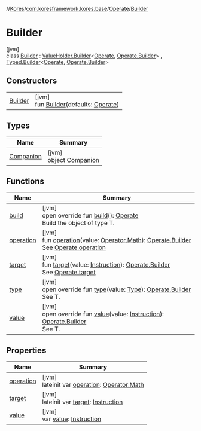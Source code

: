 //[Kores](../../../../index.md)/[com.koresframework.kores.base](../../index.md)/[Operate](../index.md)/[Builder](index.md)

# Builder

[jvm]\
class [Builder](index.md) : [ValueHolder.Builder](../../-value-holder/-builder/index.md)<[Operate](../index.md), [Operate.Builder](index.md)> , [Typed.Builder](../../-typed/-builder/index.md)<[Operate](../index.md), [Operate.Builder](index.md)>

## Constructors

| | |
|---|---|
| [Builder](-builder.md) | [jvm]<br>fun [Builder](-builder.md)(defaults: [Operate](../index.md)) |

## Types

| Name | Summary |
|---|---|
| [Companion](-companion/index.md) | [jvm]<br>object [Companion](-companion/index.md) |

## Functions

| Name | Summary |
|---|---|
| [build](build.md) | [jvm]<br>open override fun [build](build.md)(): [Operate](../index.md)<br>Build the object of type T. |
| [operation](operation.md) | [jvm]<br>fun [operation](operation.md)(value: [Operator.Math](../../../com.koresframework.kores.operator/-operator/-math/index.md)): [Operate.Builder](index.md)<br>See [Operate.operation](../operation.md) |
| [target](target.md) | [jvm]<br>fun [target](target.md)(value: [Instruction](../../../com.koresframework.kores/-instruction/index.md)): [Operate.Builder](index.md)<br>See [Operate.target](../target.md) |
| [type](type.md) | [jvm]<br>open override fun [type](type.md)(value: [Type](https://docs.oracle.com/javase/8/docs/api/java/lang/reflect/Type.html)): [Operate.Builder](index.md)<br>See T. |
| [value](value.md) | [jvm]<br>open override fun [value](value.md)(value: [Instruction](../../../com.koresframework.kores/-instruction/index.md)): [Operate.Builder](index.md)<br>See T. |

## Properties

| Name | Summary |
|---|---|
| [operation](operation.md) | [jvm]<br>lateinit var [operation](operation.md): [Operator.Math](../../../com.koresframework.kores.operator/-operator/-math/index.md) |
| [target](target.md) | [jvm]<br>lateinit var [target](target.md): [Instruction](../../../com.koresframework.kores/-instruction/index.md) |
| [value](value.md) | [jvm]<br>var [value](value.md): [Instruction](../../../com.koresframework.kores/-instruction/index.md) |
